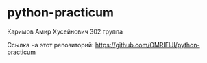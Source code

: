 # python-practicum
Каримов Амир Хусейнович 302 группа

Ссылка на этот репозиторий:
https://github.com/OMRIFIJI/python-practicum

